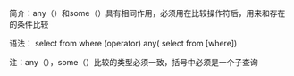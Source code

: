 简介：any（）和some（）具有相同作用，必须用在比较操作符后，用来和存在的条件比较

语法：
select <columnname>
from <tablename>
where
<columnname> (operator) any( select <columnname> from <tablename> [where])

注：any（），some（）比较的类型必须一致，括号中必须是一个子查询